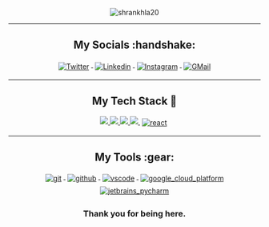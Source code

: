 <!--
**Md Tahseen Raza** is a ✨ _special_ ✨ repository because its `README.md` (this file) appears on your GitHub profile.

Here are some ideas to get you started:

- 🔭 I’m currently working on ...
- 🌱 I’m currently learning ...
- 👯 I’m looking to collaborate on ...
- 🤔 I’m looking for help with ...
- 💬 Ask me about ...
- 📫 How to reach me: ......
- ⚡ Fun fact: ...
-->
<!-- <p align="center"><img src="https://github-hero-readme.vercel.app/api?username=arpanaditya&linkedin=arpan-aditya&twitter=adityaa_sahoo" href="https://linktr.ee/arpanaditya"/> 
-->
<p align="center"> <img src="https://komarev.com/ghpvc/?username=shrankhla20&label=Profile%20views&color=0e75b6&style=flat" alt="shrankhla20" /> </p>

---

<h2 align="center">My Socials :handshake: </h2>
<p align="center">
<a href="https://twitter.com/shrankhla3">
<img src="https://raw.githubusercontent.com/klaasnicolaas/ColoredBadges/master/svg/social/twitter.svg" alt="Twitter" style="vertical-align:top; margin:4px">
</a>
<a href="https://linkedin.com/in/shrankhla-srivastava-igdtuw/">
<img src="https://raw.githubusercontent.com/klaasnicolaas/ColoredBadges/master/svg/social/linkedin.svg" alt="Linkedin" style="vertical-align:top; margin:4px">
</a>
<a href="https://instagram.com/shrankhla_srivastava">
<img src="https://raw.githubusercontent.com/klaasnicolaas/ColoredBadges/prod/svg/social/instagram.svg" alt="Instagram" style="vertical-align:top; margin:4px">
</a>
<a href="mailto:shrankhla.srivastava@gmail.com">
<img src="https://raw.githubusercontent.com/klaasnicolaas/ColoredBadges/prod/svg/social/gmail.svg" alt="GMail" style="vertical-align:top; margin:4px">
</a>
</p>



---
<!-- Badges used from https://github.com/klaasnicolaas/ColoredBadges -->
<h2 align="center">My Tech Stack 🧰</h2>
<p align="center">
<a href="#">
<img src="https://raw.githubusercontent.com/klaasnicolaas/ColoredBadges/master/svg/dev/languages/java.svg">
</a>
<a href="#">
<img src="https://raw.githubusercontent.com/klaasnicolaas/ColoredBadges/master/svg/dev/languages/python.svg">
</a>
<a href="#">
    <img src="https://raw.githubusercontent.com/klaasnicolaas/ColoredBadges/master/svg/dev/languages/html.svg">
</a>
  <a href="#">
    <img src="https://raw.githubusercontent.com/klaasnicolaas/ColoredBadges/master/svg/dev/languages/css3.svg">
</a>
<a href="https://reactjs.org">
<img src="https://raw.githubusercontent.com/klaasnicolaas/ColoredBadges/master/svg/dev/frameworks/react.svg" alt="react" style="vertical-align:top; margin:4px">
</a>
</p>

---

<h2 align="center">My Tools :gear: </h2>
<p align="center">
<a href="https://git-scm.com">
<img src="https://raw.githubusercontent.com/klaasnicolaas/ColoredBadges/prod/svg/dev/tools/git.svg" alt="git" style="vertical-align:top; margin:4px">
</a>
<a href="https://github.com/shrankhla20">
<img src="https://raw.githubusercontent.com/klaasnicolaas/ColoredBadges/prod/svg/dev/services/github.svg" alt="github" style="vertical-align:top; margin:4px">
</a>
<a href="https://code.visualstudio.com/">
<img src="https://raw.githubusercontent.com/klaasnicolaas/ColoredBadges/master/svg/dev/tools/visualstudio_code.svg" alt="vscode" style="vertical-align:top; margin:4px">
</a>
 <a href="#">
<img src="https://raw.githubusercontent.com/klaasnicolaas/ColoredBadges/master/svg/dev/services/google_cloud_platform.svg" alt="google_cloud_platform" style="vertical-align:top; margin:4px">
</a>
 <a href="#">
<img src="https://raw.githubusercontent.com/klaasnicolaas/ColoredBadges/master/svg/dev/tools/jetbrains_pycharm.svg" alt="jetbrains_pycharm" style="vertical-align:top; margin:4px">
</a>
</p>


<h3 align="center">Thank you for being here. </h3>
